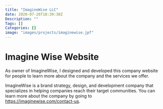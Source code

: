 ```yaml
---
title: "ImagineWise LLC"
date: 2020-07-26T18:39:30Z
Description: ""
Tags: []
Categories: []
image: "images/projects/imaginewise.jpf"
---
```


# Imagine Wise Website 
As owner of ImagineWise, I designed and developed this company website for people to learn more about the company and the services we offer.  

ImagineWise is a brand strategy, design, and development company that specializes in helping companies reach their target communities.
You can learn more about the company by going to https://imaginewise.com/contact-us.

